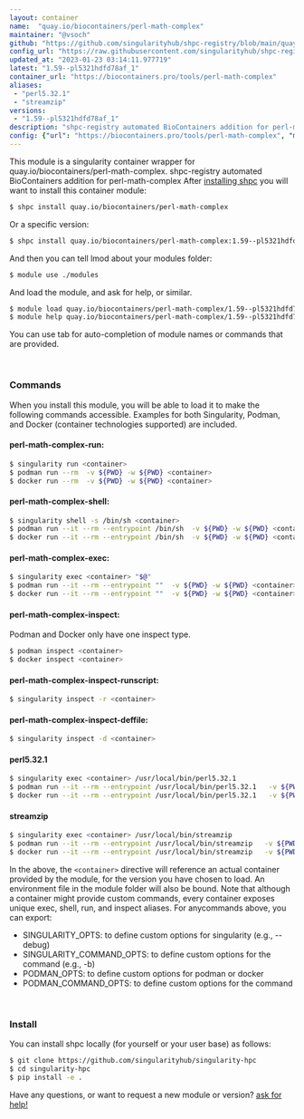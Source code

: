 ```yaml
---
layout: container
name:  "quay.io/biocontainers/perl-math-complex"
maintainer: "@vsoch"
github: "https://github.com/singularityhub/shpc-registry/blob/main/quay.io/biocontainers/perl-math-complex/container.yaml"
config_url: "https://raw.githubusercontent.com/singularityhub/shpc-registry/main/quay.io/biocontainers/perl-math-complex/container.yaml"
updated_at: "2023-01-23 03:14:11.977719"
latest: "1.59--pl5321hdfd78af_1"
container_url: "https://biocontainers.pro/tools/perl-math-complex"
aliases:
 - "perl5.32.1"
 - "streamzip"
versions:
 - "1.59--pl5321hdfd78af_1"
description: "shpc-registry automated BioContainers addition for perl-math-complex"
config: {"url": "https://biocontainers.pro/tools/perl-math-complex", "maintainer": "@vsoch", "description": "shpc-registry automated BioContainers addition for perl-math-complex", "latest": {"1.59--pl5321hdfd78af_1": "sha256:b76106e737f3951a7eb9da5091c586e96d0ce52a1cc17e8a3ccb78c06fb08f43"}, "tags": {"1.59--pl5321hdfd78af_1": "sha256:b76106e737f3951a7eb9da5091c586e96d0ce52a1cc17e8a3ccb78c06fb08f43"}, "docker": "quay.io/biocontainers/perl-math-complex", "aliases": {"perl5.32.1": "/usr/local/bin/perl5.32.1", "streamzip": "/usr/local/bin/streamzip"}}
---
```


This module is a singularity container wrapper for quay.io/biocontainers/perl-math-complex.
shpc-registry automated BioContainers addition for perl-math-complex
After [installing shpc](#install) you will want to install this container module:


```bash
$ shpc install quay.io/biocontainers/perl-math-complex
```

Or a specific version:

```bash
$ shpc install quay.io/biocontainers/perl-math-complex:1.59--pl5321hdfd78af_1
```

And then you can tell lmod about your modules folder:

```bash
$ module use ./modules
```

And load the module, and ask for help, or similar.

```bash
$ module load quay.io/biocontainers/perl-math-complex/1.59--pl5321hdfd78af_1
$ module help quay.io/biocontainers/perl-math-complex/1.59--pl5321hdfd78af_1
```

You can use tab for auto-completion of module names or commands that are provided.

<br>

### Commands

When you install this module, you will be able to load it to make the following commands accessible.
Examples for both Singularity, Podman, and Docker (container technologies supported) are included.

#### perl-math-complex-run:

```bash
$ singularity run <container>
$ podman run --rm  -v ${PWD} -w ${PWD} <container>
$ docker run --rm  -v ${PWD} -w ${PWD} <container>
```

#### perl-math-complex-shell:

```bash
$ singularity shell -s /bin/sh <container>
$ podman run --it --rm --entrypoint /bin/sh  -v ${PWD} -w ${PWD} <container>
$ docker run --it --rm --entrypoint /bin/sh  -v ${PWD} -w ${PWD} <container>
```

#### perl-math-complex-exec:

```bash
$ singularity exec <container> "$@"
$ podman run --it --rm --entrypoint ""  -v ${PWD} -w ${PWD} <container> "$@"
$ docker run --it --rm --entrypoint ""  -v ${PWD} -w ${PWD} <container> "$@"
```

#### perl-math-complex-inspect:

Podman and Docker only have one inspect type.

```bash
$ podman inspect <container>
$ docker inspect <container>
```

#### perl-math-complex-inspect-runscript:

```bash
$ singularity inspect -r <container>
```

#### perl-math-complex-inspect-deffile:

```bash
$ singularity inspect -d <container>
```


#### perl5.32.1

```bash
$ singularity exec <container> /usr/local/bin/perl5.32.1
$ podman run --it --rm --entrypoint /usr/local/bin/perl5.32.1   -v ${PWD} -w ${PWD} <container> -c " $@"
$ docker run --it --rm --entrypoint /usr/local/bin/perl5.32.1   -v ${PWD} -w ${PWD} <container> -c " $@"
```


#### streamzip

```bash
$ singularity exec <container> /usr/local/bin/streamzip
$ podman run --it --rm --entrypoint /usr/local/bin/streamzip   -v ${PWD} -w ${PWD} <container> -c " $@"
$ docker run --it --rm --entrypoint /usr/local/bin/streamzip   -v ${PWD} -w ${PWD} <container> -c " $@"
```



In the above, the `<container>` directive will reference an actual container provided
by the module, for the version you have chosen to load. An environment file in the
module folder will also be bound. Note that although a container
might provide custom commands, every container exposes unique exec, shell, run, and
inspect aliases. For anycommands above, you can export:

 - SINGULARITY_OPTS: to define custom options for singularity (e.g., --debug)
 - SINGULARITY_COMMAND_OPTS: to define custom options for the command (e.g., -b)
 - PODMAN_OPTS: to define custom options for podman or docker
 - PODMAN_COMMAND_OPTS: to define custom options for the command

<br>

### Install

You can install shpc locally (for yourself or your user base) as follows:

```bash
$ git clone https://github.com/singularityhub/singularity-hpc
$ cd singularity-hpc
$ pip install -e .
```

Have any questions, or want to request a new module or version? [ask for help!](https://github.com/singularityhub/singularity-hpc/issues)
